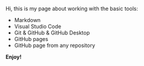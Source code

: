 ---
---

Hi, this is my page about working with the basic tools:
* Markdown
* Visual Studio Code
* Git & GitHub & GitHub Desktop
* GitHub pages
* GitHub page from any repository

**Enjoy!**
